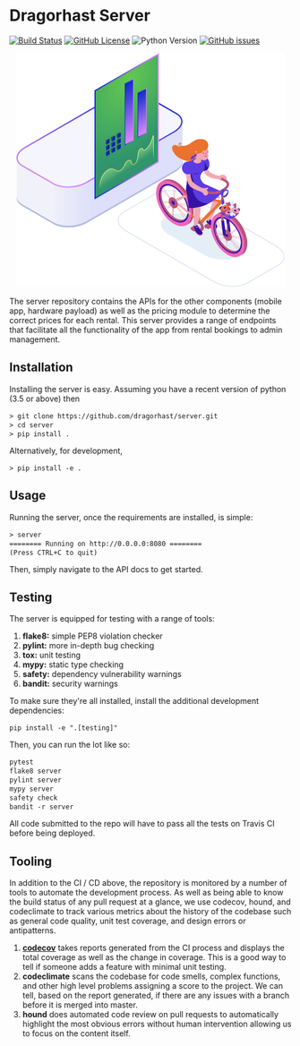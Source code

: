 # Dragorhast Server

[![Build Status](https://img.shields.io/travis/dragorhast/server.svg?style=flat-square)](https://travis-ci.org/dragorhast/server)
[![GitHub License](https://img.shields.io/github/license/dragorhast/server.svg?style=flat-square)](https://github.com/dragorhast/server/blob/master/license.md)
![Python Version](https://img.shields.io/badge/python-3.5%2B-blue.svg?style=flat-square)
[![GitHub issues](https://img.shields.io/github/issues/dragorhast/server.svg?style=flat-square)](https://github.com/dragorhast/server/issues)

<p align="center"><img src="./graphic.png" /></p>

The server repository contains the APIs for the other components (mobile app, hardware payload) as well as
the pricing module to determine the correct prices for each rental. This server provides a range of endpoints
that facilitate all the functionality of the app from rental bookings to admin management.

## Installation

Installing the server is easy. Assuming you have a recent version of python (3.5 or above) then

    > git clone https://github.com/dragorhast/server.git
    > cd server
    > pip install .

Alternatively, for development,

    > pip install -e .

## Usage

Running the server, once the requirements are installed, is simple:

    > server
    ======== Running on http://0.0.0.0:8080 ========
    (Press CTRL+C to quit)


Then, simply navigate to the API docs to get started.

## Testing

The server is equipped for testing with a range of tools:

1. **flake8:** simple PEP8 violation checker
2. **pylint:** more in-depth bug checking
3. **tox:** unit testing
4. **mypy:** static type checking
5. **safety:** dependency vulnerability warnings
6. **bandit:** security warnings

To make sure they're all installed, install the additional development
dependencies:

    pip install -e ".[testing]"

Then, you can run the lot like so:

    pytest
    flake8 server
    pylint server
    mypy server
    safety check
    bandit -r server

All code submitted to the repo will have to pass all the tests
on Travis CI before being deployed.

## Tooling

In addition to the CI / CD above, the repository is monitored by a number of tools to automate the development process.
As well as being able to know the build status of any pull request at a glance, we use codecov, hound, and codeclimate
to track various metrics about the history of the codebase such as general code quality, unit test coverage, and design
errors or antipatterns.

1. [**codecov**](https://codeclimate.com/github/dragorhast/server) takes reports generated from the CI process and displays the total coverage as well as the change in
coverage. This is a good way to tell if someone adds a feature with minimal unit testing.
2. **codeclimate** scans the codebase for code smells, complex functions, and other high level problems assigning a
score to the project. We can tell, based on the report generated, if there are any issues with a branch before it is
merged into master.
3. **hound** does automated code review on pull requests to automatically highlight the most obvious errors without
human intervention allowing us to focus on the content itself.
